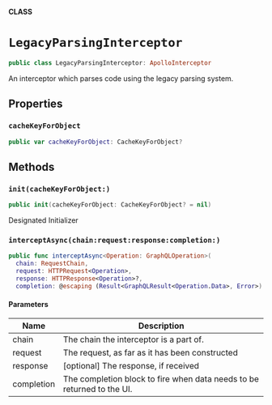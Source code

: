 **CLASS**

# `LegacyParsingInterceptor`

```swift
public class LegacyParsingInterceptor: ApolloInterceptor
```

An interceptor which parses code using the legacy parsing system.

## Properties
### `cacheKeyForObject`

```swift
public var cacheKeyForObject: CacheKeyForObject?
```

## Methods
### `init(cacheKeyForObject:)`

```swift
public init(cacheKeyForObject: CacheKeyForObject? = nil)
```

Designated Initializer

### `interceptAsync(chain:request:response:completion:)`

```swift
public func interceptAsync<Operation: GraphQLOperation>(
  chain: RequestChain,
  request: HTTPRequest<Operation>,
  response: HTTPResponse<Operation>?,
  completion: @escaping (Result<GraphQLResult<Operation.Data>, Error>) -> Void)
```

#### Parameters

| Name | Description |
| ---- | ----------- |
| chain | The chain the interceptor is a part of. |
| request | The request, as far as it has been constructed |
| response | [optional] The response, if received |
| completion | The completion block to fire when data needs to be returned to the UI. |
